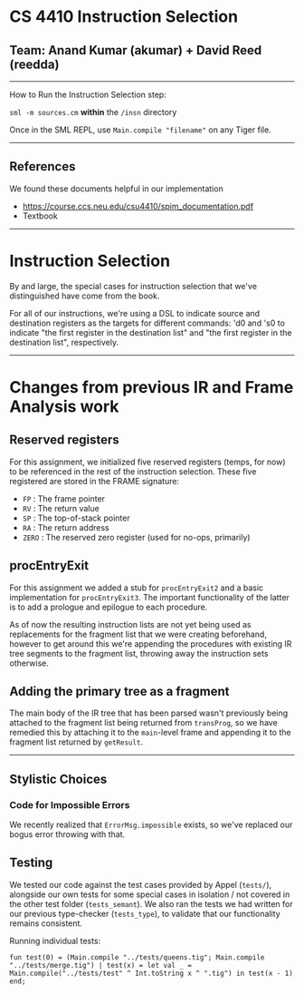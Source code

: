 # CS 4410 Instruction Selection
## Team: Anand Kumar (akumar) + David Reed (reedda)

---
How to Run the Instruction Selection step:

`sml -m sources.cm` **within** the `/insn` directory

Once in the SML REPL, use `Main.compile "filename"` on any Tiger file.

---

## References

We found these documents helpful in our implementation
* https://course.ccs.neu.edu/csu4410/spim_documentation.pdf
* Textbook

---

# Instruction Selection

By and large, the special cases for instruction selection that we've distinguished
have come from the book. 

For all of our instructions, we're using a DSL to indicate source and destination
registers as the targets for different commands: 'd0 and 's0 to indicate "the 
first register in the destination list" and "the first register in the destination
list", respectively.

---

# Changes from previous IR and Frame Analysis work

## Reserved registers

For this assignment, we initialized five reserved registers (temps, for now) 
to be referenced in the rest of the instruction selection. These five registered
are stored in the FRAME signature:

  - `FP` : The frame pointer
  - `RV` : The return value
  - `SP` : The top-of-stack pointer
  - `RA` : The return address
  - `ZERO` : The reserved zero register (used for no-ops, primarily)

## procEntryExit

For this assignment we added a stub for `procEntryExit2` and a basic implementation
for `procEntryExit3`. The important functionality of the latter is to add a prologue
and epilogue to each procedure.

As of now the resulting instruction lists are not yet being used as replacements
for the fragment list that we were creating beforehand, however to get around
this we're appending the procedures with existing IR tree segments to the fragment
list, throwing away the instruction sets otherwise.

## Adding the primary tree as a fragment

The main body of the IR tree that has been parsed wasn't previously being
attached to the fragment list being returned from `transProg`, so we have
remedied this by attaching it to the `main`-level frame and appending it to
the fragment list returned by `getResult`.

---

## Stylistic Choices

### Code for Impossible Errors

We recently realized that `ErrorMsg.impossible` exists, so we've replaced our bogus error
throwing with that.

## Testing

We tested our code against the test cases provided by Appel (`tests/`), alongside
our own tests for some special cases in isolation / not covered in the other test
folder (`tests_semant`).  We also ran the tests we had written for our previous
type-checker (`tests_type`), to validate that our functionality remains consistent.

Running individual tests:

```
fun test(0) = (Main.compile "../tests/queens.tig"; Main.compile "../tests/merge.tig") | test(x) = let val _ = Main.compile("../tests/test" ^ Int.toString x ^ ".tig") in test(x - 1) end;
```
